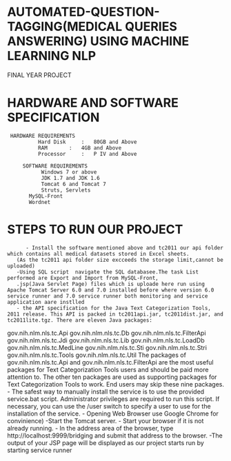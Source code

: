# AUTOMATED-QUESTION-TAGGING(MEDICAL QUERIES ANSWERING) USING MACHINE LEARNING NLP
FINAL YEAR PROJECT
# HARDWARE AND SOFTWARE SPECIFICATION  
	 HARDWARE REQUIREMENTS 	 
              Hard Disk 	:  	80GB and Above 
              RAM 	 	:  	4GB and Above 
              Processor 	: 	P IV and Above 
 
         SOFTWARE REQUIREMENTS  
               Windows 7 or above 
               JDK 1.7 and JDK 1.6 
               Tomcat 6 and Tomcat 7 
               Struts, Servlets 
	       MySQL-Front
	       Wordnet
# STEPS TO RUN OUR PROJECT
          - Install the software mentioned above and tc2011 our api folder which contains all medical datasets stored in Excel sheets.
	   (As the tc2011 api folder size excceeds the storage limit,cannot be uploaded)
	   -Using SQL script  navigate the SQL databasee.The task List performed are Export and Import from MySQL-Front,
	   .jsp(Java Servlet Page) files which is uploade here run using Apache Tomcat Server 6.0 and 7.0 installed before where version 6.0 service runner and 7.0 service runner both monitoring and service application aare instlled 
	   - the API specification for the Java Text Categorization Tools, 2011 release. This API is packed in tc2011api.jar, tc2011dist.jar, and tc2011lite.tgz. There are eleven Java packages:
gov.nih.nlm.nls.tc.Api
gov.nih.nlm.nls.tc.Db
gov.nih.nlm.nls.tc.FilterApi
gov.nih.nlm.nls.tc.Jdi
gov.nih.nlm.nls.tc.Lib
gov.nih.nlm.nls.tc.LoadDb
gov.nih.nlm.nls.tc.MedLine
gov.nih.nlm.nls.tc.Sti
gov.nih.nlm.nls.tc.Stri
gov.nih.nlm.nls.tc.Tools
gov.nih.nlm.nls.tc.Util
The packages of gov.nih.nlm.nls.tc.Api and gov.nih.nlm.nls.tc.FilterApi are the most useful packages for Text Categorization Tools users and should be paid more attention to. The other ten packages are used as supporting packages for Text Categorization Tools to work. End users may skip these nine packages.
	  - The safest way to manually install the service is to use the provided service.bat script. Administrator privileges are required to run this script. If necessary, you can use the /user switch to specify a user to use for the installation of the service.
	  - Opening Web Browser use Google Chrome for convinience)
	  -Start the Tomcat server.
          - Start your browser if it is not already running.
          - In the address area of the browser, type http://localhost:9999/bridging and submit that address to the browser.
          -The output of your JSP page will be displayed as our project starts run by starting service runner
	  

	  

 

